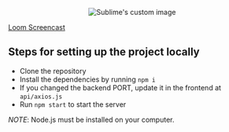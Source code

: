 <p align="center">
  <img src="https://upload.wikimedia.org/wikipedia/en/b/b2/University_of_North_Bengal_Logo.svg" alt="Sublime's custom image"/>
</p>

[Loom Screencast](https://www.loom.com/share/7009385d853642a6b9f43af0ec15d565)
## Steps for setting up the project locally


- Clone the repository
- Install the dependencies by running `npm i`
- If you changed the backend PORT, update it in the frontend at `api/axios.js`
- Run `npm start` to start the server

*NOTE*: Node.js must be installed on your computer.